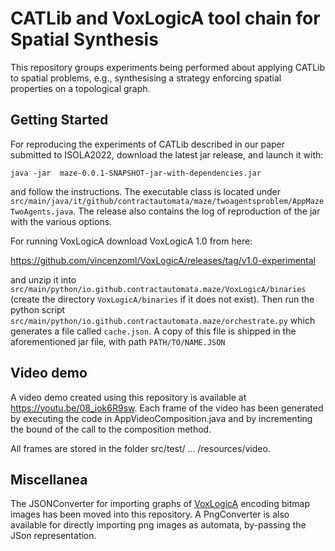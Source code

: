 # CATLib and VoxLogicA tool chain for Spatial Synthesis

This repository groups experiments being performed about applying CATLib to spatial problems, e.g., synthesising a strategy 
enforcing spatial properties on a topological graph.

## Getting Started

For reproducing the experiments of CATLib described in our paper submitted to ISOLA2022, download the latest jar release, and launch it with:

`java -jar  maze-0.0.1-SNAPSHOT-jar-with-dependencies.jar`

and follow the instructions. The executable class is located under `src/main/java/it/github/contractautomata/maze/twoagentsproblem/AppMazeTwoAgents.java`.
The release also contains the log of reproduction of the jar with the various options.

For running VoxLogicA download VoxLogicA 1.0 from here: 

https://github.com/vincenzoml/VoxLogicA/releases/tag/v1.0-experimental 

and unzip it into `src/main/python/io.github.contractautomata.maze/VoxLogicA/binaries` (create the directory `VoxLogicA/binaries` if it does not exist). Then run the python script `src/main/python/io.github.contractautomata.maze/orchestrate.py` which generates a file called `cache.json`. A copy of this file is shipped in the aforementioned jar file, with path `PATH/TO/NAME.JSON`


## Video demo
A video demo created using this repository is available at https://youtu.be/08_iok6R9sw.
Each frame of the video has been generated by executing the code in  AppVideoComposition.java
and by incrementing the bound of the call to the composition method. 

All frames are stored in the folder src/test/ ... /resources/video.


## Miscellanea

The JSONConverter for importing graphs of <a href="https://github.com/vincenzoml/VoxLogicA">VoxLogicA</a> encoding bitmap images has been moved into this repository.
A PngConverter is also available for directly importing png images as automata, by-passing the JSon representation.
